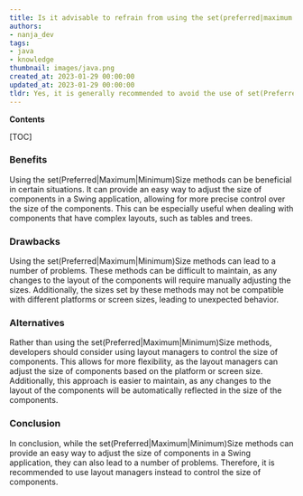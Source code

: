 ```yaml
---
title: Is it advisable to refrain from using the set(preferred|maximum|minimum)size methods when working with Java swing?
authors:
- nanja_dev
tags:
- java
- knowledge
thumbnail: images/java.png
created_at: 2023-01-29 00:00:00
updated_at: 2023-01-29 00:00:00
tldr: Yes, it is generally recommended to avoid the use of set(Preferred|Maximum|Minimum)Size methods in Java Swing.
---
```


**Contents**

[TOC]

### Benefits

Using the set(Preferred|Maximum|Minimum)Size methods can be beneficial in certain situations. It can provide an easy way to adjust the size of components in a Swing application, allowing for more precise control over the size of the components. This can be especially useful when dealing with components that have complex layouts, such as tables and trees.

### Drawbacks

Using the set(Preferred|Maximum|Minimum)Size methods can lead to a number of problems. These methods can be difficult to maintain, as any changes to the layout of the components will require manually adjusting the sizes. Additionally, the sizes set by these methods may not be compatible with different platforms or screen sizes, leading to unexpected behavior.

### Alternatives

Rather than using the set(Preferred|Maximum|Minimum)Size methods, developers should consider using layout managers to control the size of components. This allows for more flexibility, as the layout managers can adjust the size of components based on the platform or screen size. Additionally, this approach is easier to maintain, as any changes to the layout of the components will be automatically reflected in the size of the components.

### Conclusion

In conclusion, while the set(Preferred|Maximum|Minimum)Size methods can provide an easy way to adjust the size of components in a Swing application, they can also lead to a number of problems. Therefore, it is recommended to use layout managers instead to control the size of components.
